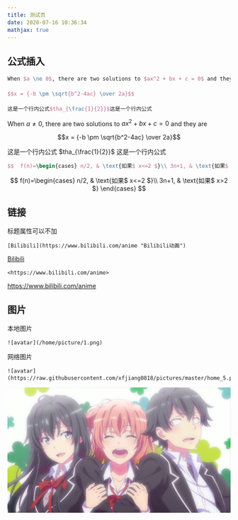 ```yaml
---
title: 测试页
date: 2020-07-16 10:36:34
mathjax: true
---
```


## 公式插入

```latex
When $a \ne 0$, there are two solutions to $ax^2 + bx + c = 0$ and they are 

$$x = {-b \pm \sqrt{b^2-4ac} \over 2a}$$ 

这是一个行内公式$tha_{\frac{1}{2}}$这是一个行内公式
```

When $a \ne 0$, there are two solutions to $ax^2 + bx + c = 0$ and they are 

$$x = {-b \pm \sqrt{b^2-4ac} \over 2a}$$

这是一个行内公式 $tha_{\frac{1}{2}}$ 这是一个行内公式

```latex
$$  f(n)=\begin{cases} n/2, & \text{如果$ x<=2 $}\\ 3n+1, & \text{如果$ x>2 $} \end{cases} $$
```

 $$  f(n)=\begin{cases} n/2, & \text{如果$ x<=2 $}\\ 3n+1, & \text{如果$ x>2 $} \end{cases} $$



## 链接

标题属性可以不加

```
[Bilibili](https://www.bilibili.com/anime "Bilibili动画")
```

[Bilibili](https://www.bilibili.com/anime "Bilibili动画")

```
<https://www.bilibili.com/anime>
```

<https://www.bilibili.com/anime>

## 图片

本地图片

```
![avatar](/home/picture/1.png)
```

网络图片

```
![avatar](https://raw.githubusercontent.com/xfjiang0818/pictures/master/home_5.png)
```

![avatar](https://raw.githubusercontent.com/xfjiang0818/pictures/master/home_5.png)